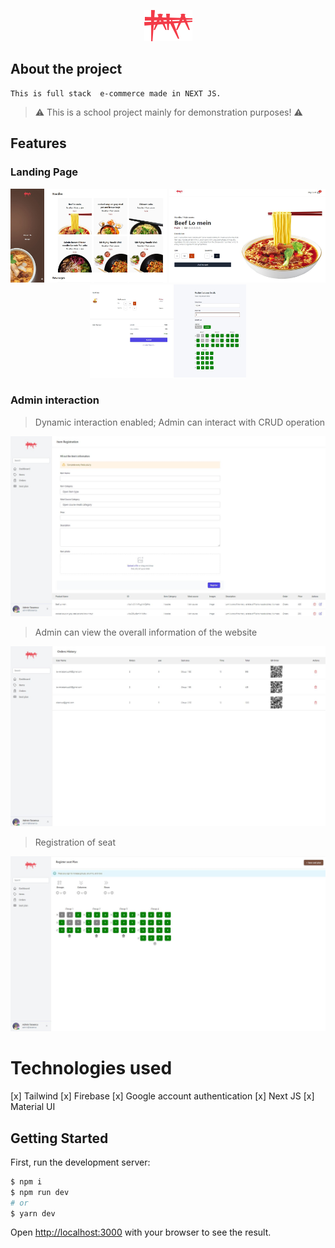 <div align="center">

![Logo](./pages/Assets/taraenca.png)

</div>

## About the project

```
This is full stack  e-commerce made in NEXT JS.
```

> ⚠️ This is a school project mainly for demonstration purposes! ⚠️

## Features

### Landing Page

<div align="center" display="flex">
    <img src="github/assets/landingPage.JPG" width=250 height=150/>
    <img src="github/assets/itemPage.JPG" width=250 height=150/>
    <img src="github/assets/checkout.JPG" width=250 height=150/>

</div>

### Admin interaction

> Dynamic interaction enabled; Admin can interact with CRUD operation

<div align="center" display="flex">
    <img src="github/assets/adminItems.JPG" />
</div>

> Admin can view the overall information of the website

<div align="center" display="flex">
    <img src="github/assets/orders.JPG" />
</div>

> Registration of seat

<div align="center" display="flex">
    <img src="github/assets/seats.JPG" />
</div>

# Technologies used

[x] Tailwind
[x] Firebase
[x] Google account authentication
[x] Next JS
[x] Material UI

## Getting Started

First, run the development server:

```bash
$ npm i
$ npm run dev
# or
$ yarn dev
```

Open [http://localhost:3000](http://localhost:3000) with your browser to see the result.

<!--

You can start editing the page by modifying `pages/index.js`. The page auto-updates as you edit the file.

[API routes](https://nextjs.org/docs/api-routes/introduction) can be accessed on [http://localhost:3000/api/hello](http://localhost:3000/api/hello). This endpoint can be edited in `pages/api/hello.js`.

The `pages/api` directory is mapped to `/api/*`. Files in this directory are treated as [API routes](https://nextjs.org/docs/api-routes/introduction) instead of React pages.

## Learn More

To learn more about Next.js, take a look at the following resources:

- [Next.js Documentation](https://nextjs.org/docs) - learn about Next.js features and API.
- [Learn Next.js](https://nextjs.org/learn) - an interactive Next.js tutorial.

You can check out [the Next.js GitHub repository](https://github.com/vercel/next.js/) - your feedback and contributions are welcome!

## Deploy on Vercel

The easiest way to deploy your Next.js app is to use the [Vercel Platform](https://vercel.com/new?utm_medium=default-template&filter=next.js&utm_source=create-next-app&utm_campaign=create-next-app-readme) from the creators of Next.js.

Check out our [Next.js deployment documentation](https://nextjs.org/docs/deployment) for more details. -->
